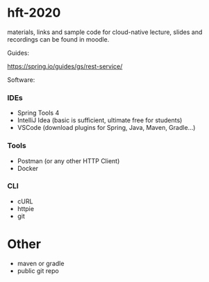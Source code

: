 # hft-2020
materials, links and sample code for cloud-native lecture, slides and recordings can be found in moodle.

Guides:

https://spring.io/guides/gs/rest-service/

Software:

### IDEs

- Spring Tools 4
- IntelliJ Idea (basic is sufficient, ultimate free for students)
- VSCode (download plugins for Spring, Java, Maven, Gradle...)

### Tools

- Postman (or any other HTTP Client)
- Docker

### CLI

- cURL
- httpie
- git

# Other

- maven or gradle
- public git repo

